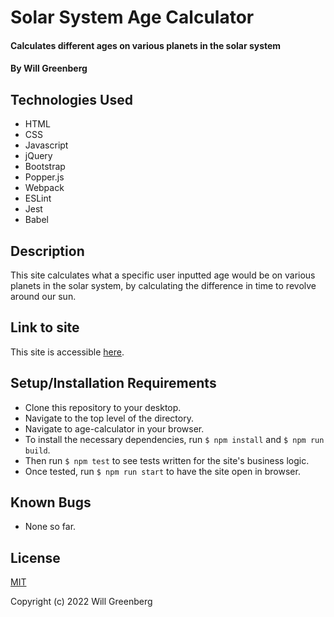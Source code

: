 # Solar System Age Calculator

#### Calculates different ages on various planets in the solar system

#### By Will Greenberg

## Technologies Used

* HTML
* CSS
* Javascript
* jQuery
* Bootstrap
* Popper.js
* Webpack
* ESLint
* Jest
* Babel

## Description

This site calculates what a specific user inputted age would be on various planets in the solar system, by calculating the difference in time to revolve around our sun.

## Link to site

This site is accessible [here](/).

## Setup/Installation Requirements

* Clone this repository to your desktop.
* Navigate to the top level of the directory.
* Navigate to age-calculator in your browser.
* To install the necessary dependencies, run `$ npm install` and `$ npm run build`.
* Then run `$ npm test` to see tests written for the site's business logic.
* Once tested, run `$ npm run start` to have the site open in browser.


## Known Bugs

* None so far.

## License

[MIT](https://opensource.org/licenses/MIT)

Copyright (c) 2022 Will Greenberg
